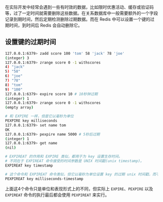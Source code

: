 在实际开发中经常会遇到一些有时效的数据，比如限时优惠活动、缓存或验证码等，过了一定时间就需要删除这些数据。在关系数据库中一般需要额外的一个字段记录到期时间，然后定期检测删除过期数据。而在 Redis 中可以设置一个键的过期时间，到时间后 Redis 会自动删除它。

## 设置键的过期时间

```sh
127.0.0.1:6379> zadd score 100 'tom' 58 'jack' 78 'joe'
(integer) 3
127.0.0.1:6379> zrange score 0 -1 withscores
4) "jack"
5) "58"
6) "joe"
7) "78"
8) "tom"
9) "100"
127.0.0.1:6379> expire score 10 # 10秒钟过期
(integer) 1
127.0.0.1:6379> zrange score 0 -1 withscores
(empty array)

# 和 EXPIRE 一样，但是它以毫秒为单位
PEXPIRE key milliseconds
127.0.0.1:6379> set name tom
OK
127.0.0.1:6379> pexpire name 5000 # 5秒后过期
(integer) 1
127.0.0.1:6379> get name
(nil)

# EXPIREAT 的作用和 EXPIRE 类似，都用于为 key 设置生存时间。
# 不同在于 EXPIREAT 命令接受的时间参数是 UNIX 时间戳(unix timestamp)。
EXPIREAT key timestamp

# 这个命令和 EXPIREAT 命令类似，但它以毫秒为单位设置 key 的过期 unix 时间戳，而不是像 EXPIREAT 那样，以秒为单位。
PEXPIREAT key milliseconds-timestamp
```

上面这4个命令只是单位和表现形式上的不同，但实际上 `EXPIRE`、`PEXPIRE` 以及 `EXPIREAT` 命令的执行最后都会使用 `PEXPIREAT` 来实行。